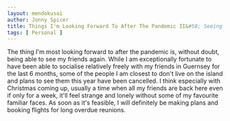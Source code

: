 ```yaml
---
layout: mendokusai
author: Jonny Spicer
title: Things I'm Looking Forward To After The Pandemic II&#58; Seeing Friends
tags: [ Personal ]
---
```

The thing I'm most looking forward to after the pandemic is, without doubt, being able to see my friends again. While I am exceptionally fortunate to have been able to socialise
relatively freely with my friends in Guernsey for the last 6 months, some of the people I am closest to don't live on the island and plans to see them this year have been cancelled.
I think especially with Christmas coming up, usually a time when all my friends are back here even if only for a week, it'll feel strange and lonely without some of my favourite
familiar faces. As soon as it's feasible, I will definitely be making plans and booking flights for long overdue reunions.
